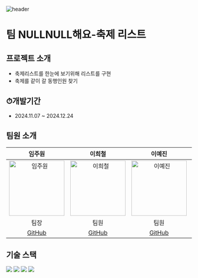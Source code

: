 ![header](https://capsule-render.vercel.app/api?type=waving&color=auto)
# 팀 NULLNULL해요-축제 리스트

## 프로젝트 소개

  - 축제리스트를 한눈에 보기위해 리스트를 구현
  - 축제를 같이 갈 동행인원 찾기

## ⏱개발기간
  - 2024.11.07 ~ 2024.12.24

## 팀원 소개
| 임주원 | 이희철 | 이예진 | 윤슬찬 |
|:------:|:------:|:------:|:------:|
| <img src="https://github.com/user-attachments/assets/c1c2b1e3-656d-4712-98ab-a15e91efa2da" alt="임주원" width="150"> | <img src="https://github.com/user-attachments/assets/78ec4937-81bb-4637-975d-631eb3c4601e" alt="이희철" width="150"> | <img src="https://github.com/user-attachments/assets/78ce1062-80a0-4edb-bf6b-5efac9dd992e" alt="이예진" width="150"> | <img src="https://github.com/user-attachments/assets/beea8c64-19de-4d91-955f-ed24b813a638" alt="윤슬찬" width="150"> |
| 팀장 | 팀원 | 팀원 | 팀원 |
| [GitHub](http://github.com/WonjuLim) | [GitHub](http://github.com/Lee-hee-chul) | [GitHub](http://github.com/chay-y) | [GitHub](http://github.com/Yum-sss) |





## 기술 스택
<img src="https://img.shields.io/badge/MariaDB-003545?style=for-the-badge&logo=MariaDB&logoColor=white"/>
<img src="https://img.shields.io/badge/HTML5-E34F26?style=for-the-badge&logo=HTML5&logoColor=white"/>
<img src="https://img.shields.io/badge/CSS3-1572B6?style=for-the-badge&logo=CSS3&logoColor=white"/>
<img src="https://img.shields.io/badge/Thymeleaf-005F0F?style=for-the-badge&logo=Thymeleaf&logoColor=white">
